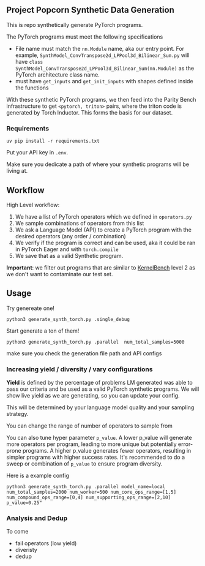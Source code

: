 ## Project Popcorn Synthetic Data Generation

This is repo synthetically generate PyTorch programs.

The PyTorch programs must meet the following specifications
* File name must match the `nn.Module` name, aka our entry point. For example, `SynthModel_ConvTranspose2d_LPPool3d_Bilinear_Sum.py` will have `class SynthModel_ConvTranspose2d_LPPool3d_Bilinear_Sum(nn.Module)` as the PyTorch architecture class name.
* must have `get_inputs` and `get_init_inputs` with shapes defined inside the functions


With these synthetic PyTorch programs, we then feed into the Parity Bench infrastructure to get `<pytorch, triton>` pairs, where the triton code is generated by Torch Inductor. This forms the basis for our dataset.

### Requirements

```
uv pip install -r requirements.txt
```
Put your API key in `.env`.

Make sure you dedicate a path of where your synthetic programs will be living at.

## Workflow
High Level workflow:
1. We have a list of PyTorch operators which we defined in `operators.py`
2. We sample combinations of operators from this list
3. We ask a Language Model (API) to create a PyTorch program with the desired operators (any order / combination)
4. We verify if the program is correct and can be used, aka it could be ran in PyTorch Eager and with `torch.compile`
5. We save that as a valid Synthetic program.

**Important**: we filter out programs that are similar to [KernelBench](https://github.com/ScalingIntelligence/KernelBench) level 2 as we don't want to contaminate our test set.

## Usage
Try genereate one!
```
python3 generate_synth_torch.py .single_debug
```

Start generate a ton of them!
```
python3 generate_synth_torch.py .parallel  num_total_samples=5000
```
make sure you check the generation file path and API configs


### Increasing yield / diversity / vary configurations
**Yield** is defined by the percentage of problems LM generated was able to pass our criteria and be used as a valid PyTorch synthetic programs.
We will show live yield as we are generating, so you can update your config.

This will be determined by your language model quality and your sampling strategy.

You can change the range of number of operators to sample from

You can also tune hyper parameter `p_value`. A lower p_value will generate more operators per program, leading to more unique but potentially error-prone programs. A higher p_value generates fewer operators, resulting in simpler programs with higher success rates. 
It's recommended to do a sweep or combination of `p_value` to ensure program diversity.

Here is a example config
```
python3 generate_synth_torch.py .parallel model_name=local num_total_samples=2000 num_worker=500 num_core_ops_range=[1,5] num_compound_ops_range=[0,4] num_supporting_ops_range=[2,10] p_value=0.25"

```

### Analysis and Dedup
To come
* fail operators (low yield)
* diveristy
* dedup

